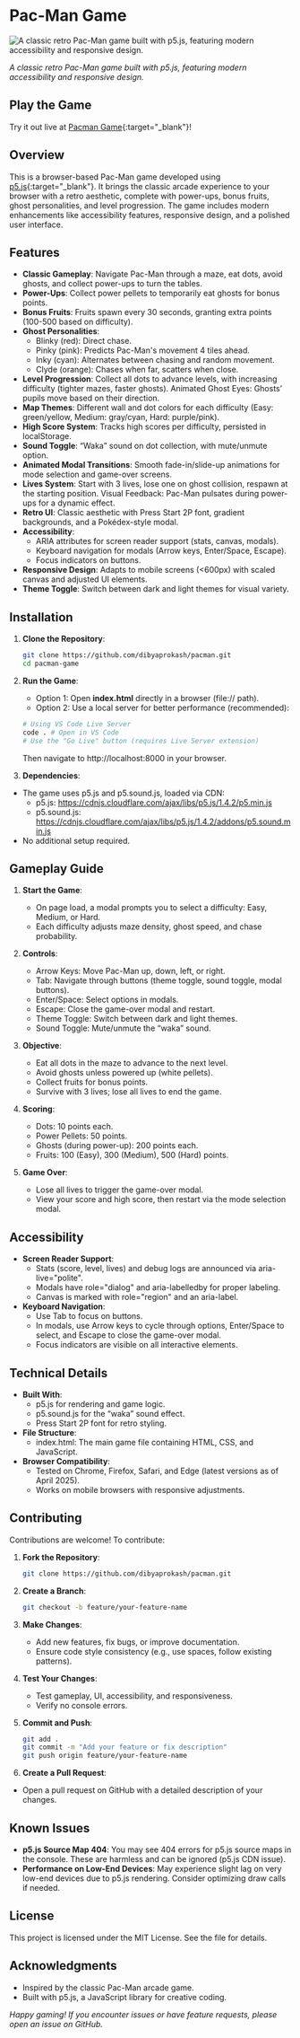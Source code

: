 # Pac-Man Game
![A classic retro Pac-Man game built with p5.js, featuring modern accessibility and responsive design.](assets/images/screenshot.png)

*A classic retro Pac-Man game built with p5.js, featuring modern accessibility and responsive design.*

## Play the Game

Try it out live at [Pacman Game](https://dibyaprokash.github.io/pacman/){:target="_blank"}!

## Overview
This is a browser-based Pac-Man game developed using [p5.js](https://p5js.org/){:target="_blank"}. It brings the classic arcade experience to your browser with a retro aesthetic, complete with power-ups, bonus fruits, ghost personalities, and level progression. The game includes modern enhancements like accessibility features, responsive design, and a polished user interface.

## Features
- **Classic Gameplay**: Navigate Pac-Man through a maze, eat dots, avoid ghosts, and collect power-ups to turn the tables.
- **Power-Ups**: Collect power pellets to temporarily eat ghosts for bonus points.
- **Bonus Fruits**: Fruits spawn every 30 seconds, granting extra points (100-500 based on difficulty).
- **Ghost Personalities**:
    - Blinky (red): Direct chase.
    - Pinky (pink): Predicts Pac-Man's movement 4 tiles ahead.
    - Inky (cyan): Alternates between chasing and random movement.
    - Clyde (orange): Chases when far, scatters when close.
- **Level Progression**: Collect all dots to advance levels, with increasing difficulty (tighter mazes, faster ghosts).
Animated Ghost Eyes: Ghosts’ pupils move based on their direction.
- **Map Themes**: Different wall and dot colors for each difficulty (Easy: green/yellow, Medium: gray/cyan, Hard: purple/pink).
- **High Score System**: Tracks high scores per difficulty, persisted in localStorage.
- **Sound Toggle**: “Waka” sound on dot collection, with mute/unmute option.
- **Animated Modal Transitions**: Smooth fade-in/slide-up animations for mode selection and game-over screens.
- **Lives System**: Start with 3 lives, lose one on ghost collision, respawn at the starting position.
Visual Feedback: Pac-Man pulsates during power-ups for a dynamic effect.
- **Retro UI**: Classic aesthetic with Press Start 2P font, gradient backgrounds, and a Pokédex-style modal.
- **Accessibility**:
  - ARIA attributes for screen reader support (stats, canvas, modals).
  - Keyboard navigation for modals (Arrow keys, Enter/Space, Escape).
  - Focus indicators on buttons.
- **Responsive Design**: Adapts to mobile screens (<600px) with scaled canvas and adjusted UI elements.
- **Theme Toggle**: Switch between dark and light themes for visual variety.

## Installation
1. **Clone the Repository**:
   ```bash
   git clone https://github.com/dibyaprokash/pacman.git
   cd pacman-game
   ```

2. **Run the Game**:
   - Option 1: Open **index.html** directly in a browser (file:// path).
   - Option 2: Use a local server for better performance (recommended):
    ```bash
    # Using VS Code Live Server
    code . # Open in VS Code
    # Use the "Go Live" button (requires Live Server extension)
    ```
    Then navigate to http://localhost:8000 in your browser.

3. **Dependencies**:
- The game uses p5.js and p5.sound.js, loaded via CDN:
    - p5.js: https://cdnjs.cloudflare.com/ajax/libs/p5.js/1.4.2/p5.min.js
    - p5.sound.js: https://cdnjs.cloudflare.com/ajax/libs/p5.js/1.4.2/addons/p5.sound.min.js
- No additional setup required.

## Gameplay Guide
1. **Start the Game**:
    - On page load, a modal prompts you to select a difficulty: Easy, Medium, or Hard.
    - Each difficulty adjusts maze density, ghost speed, and chase probability.

2. **Controls**:
    - Arrow Keys: Move Pac-Man up, down, left, or right.
    - Tab: Navigate through buttons (theme toggle, sound toggle, modal buttons).
    - Enter/Space: Select options in modals.
    - Escape: Close the game-over modal and restart.
    - Theme Toggle: Switch between dark and light themes.
    - Sound Toggle: Mute/unmute the “waka” sound.

3. **Objective**:
    - Eat all dots in the maze to advance to the next level.
    - Avoid ghosts unless powered up (white pellets).
    - Collect fruits for bonus points.
    - Survive with 3 lives; lose all lives to end the game.

4. **Scoring**:
    - Dots: 10 points each.
    - Power Pellets: 50 points.
    - Ghosts (during power-up): 200 points each.
    - Fruits: 100 (Easy), 300 (Medium), 500 (Hard) points.

5. **Game Over**:
    - Lose all lives to trigger the game-over modal.
    - View your score and high score, then restart via the mode selection modal.

## Accessibility
- **Screen Reader Support**:
    - Stats (score, level, lives) and debug logs are announced via aria-live="polite".
    - Modals have role="dialog" and aria-labelledby for proper labeling.
    - Canvas is marked with role="region" and an aria-label.
- **Keyboard Navigation**:
  - Use Tab to focus on buttons.
  - In modals, use Arrow keys to cycle through options, Enter/Space to select, and Escape to close the game-over modal.
  - Focus indicators are visible on all interactive elements.

## Technical Details
- **Built With**:
    - p5.js for rendering and game logic.
    - p5.sound.js for the “waka” sound effect.
    - Press Start 2P font for retro styling.
- **File Structure**:
    - index.html: The main game file containing HTML, CSS, and JavaScript.
- **Browser Compatibility**:
    - Tested on Chrome, Firefox, Safari, and Edge (latest versions as of April 2025).
    - Works on mobile browsers with responsive adjustments.

## Contributing
Contributions are welcome! To contribute:
1. **Fork the Repository**:
   ```bash
   git clone https://github.com/dibyaprokash/pacman.git
   ```

2. **Create a Branch**:
    ```bash
    git checkout -b feature/your-feature-name
    ```

3. **Make Changes**:
    - Add new features, fix bugs, or improve documentation.
    - Ensure code style consistency (e.g., use spaces, follow existing patterns).
  
4. **Test Your Changes**:
    - Test gameplay, UI, accessibility, and responsiveness.
    - Verify no console errors.
  
5. **Commit and Push**:
    ```bash
    git add .
    git commit -m "Add your feature or fix description"
    git push origin feature/your-feature-name
   ```

6. **Create a Pull Request**:
- Open a pull request on GitHub with a detailed description of your changes.

## Known Issues
- **p5.js Source Map 404**: You may see 404 errors for p5.js source maps in the console. These are harmless and can be ignored (p5.js CDN issue).
- **Performance on Low-End Devices**: May experience slight lag on very low-end devices due to p5.js rendering. Consider optimizing draw calls if needed.

## License
This project is licensed under the MIT License. See the  file for details.

## Acknowledgments
- Inspired by the classic Pac-Man arcade game.
- Built with p5.js, a JavaScript library for creative coding.


*Happy gaming! If you encounter issues or have feature requests, please open an issue on GitHub.*